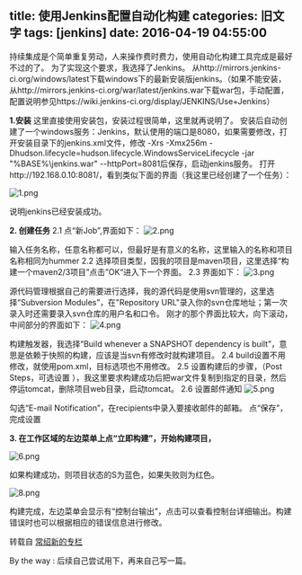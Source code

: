 title: 使用Jenkins配置自动化构建
categories: 旧文字
tags: [jenkins]
date: 2016-04-19 04:55:00
---
持续集成是个简单重复劳动，人来操作费时费力，使用自动化构建工具完成是最好不过的了。
为了实现这个要求，我选择了Jenkins。
从http://mirrors.jenkins-ci.org/windows/latest下载windows下的最新安装版jenkins。（如果不能安装，从http://mirrors.jenkins-ci.org/war/latest/jenkins.war下载war包，手动配置，配置说明参见https://wiki.jenkins-ci.org/display/JENKINS/Use+Jenkins）

**1.安装**
这里直接使用安装包，安装过程很简单，这里就再说明了。
安装后自动创建了一个windows服务：Jenkins，默认使用的端口是8080，如果需要修改，打开安装目录下的jenkins.xml文件，修改  <arguments>-Xrs -Xmx256m -Dhudson.lifecycle=hudson.lifecycle.WindowsServiceLifecycle -jar "%BASE%\jenkins.war" --httpPort=8081</arguments>后保存，启动jenkins服务。
打开http://192.168.0.10:8081/，看到类似下面的界面（我这里已经创建了一个任务）：

![1.png][1]

说明jenkins已经安装成功。

**2. 创建任务**
  2.1 点“新Job”,界面如下：
![2.png][2]

输入任务名称，任意名称都可以，但最好是有意义的名称，这里输入的名称和项目名称相同为hummer
  2.2 选择项目类型，因我的项目是maven项目，这里选择“构建一个maven2/3项目”点击”OK“进入下一个界面。
  2.3 界面如下：
![3.png][3]

源代码管理根据自己的需要进行选择，我的源代码是使用svn管理的，这里选择“Subversion Modules”，在"Repository URL"录入你的svn仓库地址；第一次录入时还需要录入svn仓库的用户名和口令。
刚才的那个界面比较大，向下滚动，中间部分的界面如下：
![4.png][4]

构建触发器，我选择“Build whenever a SNAPSHOT dependency is built”，意思是依赖于快照的构建，应该是当svn有修改时就构建项目。
2.4 build设置不用修改，就使用pom.xml，目标选项也不用修改。
2.5 设置构建后的步骤，（Post Steps，可选设置 ），我这里要求构建成功后把war文件复制到指定的目录，然后停运tomcat，删除项目web目录，启动tomcat。
2.6 设置邮件通知 
![5.png][5]

勾选“E-mail Notification”，在recipients中录入要接收邮件的邮箱。
点“保存”，完成设置

**3. 在工作区域的左边菜单上点“立即构建”，开始构建项目，**


<!--more-->


![6.png][6]

如果构建成功，则项目状态的S为蓝色，如果失败则为红色。

![8.png][7]

构建完成，左边菜单会显示有“控制台输出”，点击可以查看控制台详细输出。构建错误时也可以根据相应的错误信息进行修改。

转载自 [常绍新的专栏][8] 

By the way : 后续自己尝试用下，再来自己写一篇。


  [1]: http://www.ghostsf.com/usr/uploads/2016/04/2604296297.png
  [2]: http://www.ghostsf.com/usr/uploads/2016/04/355140567.png
  [3]: http://www.ghostsf.com/usr/uploads/2016/04/1349457636.png
  [4]: http://www.ghostsf.com/usr/uploads/2016/04/3945824746.png
  [5]: http://www.ghostsf.com/usr/uploads/2016/04/1206679527.png
  [6]: http://www.ghostsf.com/usr/uploads/2016/04/1445939075.png
  [7]: http://www.ghostsf.com/usr/uploads/2016/04/3516141966.png
  [8]: http://blog.csdn.net/littlechang